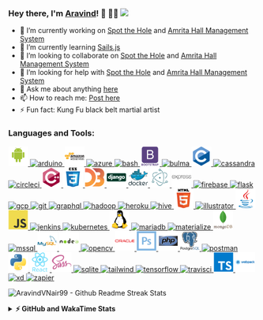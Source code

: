 ### Hey there, I'm [Aravind](https://AravindVNair99.github.io)! 👋 👨‍💻 ![](https://komarev.com/ghpvc/?username=AravindVNair99&label=Views)

- 🔭 I’m currently working on [Spot the Hole](https://github.com/AravindVNair99/Spot-the-Hole) and [Amrita Hall Management System](https://github.com/AravindVNair99/Hall-Management-System)
- 🌱 I’m currently learning [Sails.js](https://sailsjs.com)
- 👯 I’m looking to collaborate on [Spot the Hole](https://github.com/AravindVNair99/Spot-the-Hole) and [Amrita Hall Management System](https://github.com/AravindVNair99/Hall-Management-System)
- 🤔 I’m looking for help with [Spot the Hole](https://github.com/AravindVNair99/Spot-the-Hole) and [Amrita Hall Management System](https://github.com/AravindVNair99/Hall-Management-System)
- 💬 Ask me about anything [here](https://github.com/AravindVNair99/AravindVNair99/discussions)
- 📫 How to reach me: [Post here](https://github.com/aravindvnair99/AravindVNair99/discussions)
- ⚡ Fun fact: Kung Fu black belt martial artist

<h3 align="left">Languages and Tools:</h3>
<p align="left"> <a href="https://developer.android.com" target="_blank"> <img src="https://raw.githubusercontent.com/devicons/devicon/master/icons/android/android-original-wordmark.svg" alt="android" width="40" height="40"/> </a> <a href="https://www.arduino.cc/" target="_blank"> <img src="https://cdn.worldvectorlogo.com/logos/arduino-1.svg" alt="arduino" width="40" height="40"/> </a> <a href="https://aws.amazon.com" target="_blank"> <img src="https://raw.githubusercontent.com/devicons/devicon/master/icons/amazonwebservices/amazonwebservices-original-wordmark.svg" alt="aws" width="40" height="40"/> </a> <a href="https://azure.microsoft.com/en-in/" target="_blank"> <img src="https://www.vectorlogo.zone/logos/microsoft_azure/microsoft_azure-icon.svg" alt="azure" width="40" height="40"/> </a> <a href="https://www.gnu.org/software/bash/" target="_blank"> <img src="https://www.vectorlogo.zone/logos/gnu_bash/gnu_bash-icon.svg" alt="bash" width="40" height="40"/> </a> <a href="https://getbootstrap.com" target="_blank"> <img src="https://raw.githubusercontent.com/devicons/devicon/master/icons/bootstrap/bootstrap-plain-wordmark.svg" alt="bootstrap" width="40" height="40"/> </a> <a href="https://bulma.io/" target="_blank"> <img src="https://raw.githubusercontent.com/gilbarbara/logos/804dc257b59e144eaca5bc6ffd16949752c6f789/logos/bulma.svg" alt="bulma" width="40" height="40"/> </a> <a href="https://www.cprogramming.com/" target="_blank"> <img src="https://raw.githubusercontent.com/devicons/devicon/master/icons/c/c-original.svg" alt="c" width="40" height="40"/> </a> <a href="https://cassandra.apache.org/" target="_blank"> <img src="https://www.vectorlogo.zone/logos/apache_cassandra/apache_cassandra-icon.svg" alt="cassandra" width="40" height="40"/> </a> <a href="https://circleci.com" target="_blank"> <img src="https://www.vectorlogo.zone/logos/circleci/circleci-icon.svg" alt="circleci" width="40" height="40"/> </a> <a href="https://www.w3schools.com/cpp/" target="_blank"> <img src="https://raw.githubusercontent.com/devicons/devicon/master/icons/cplusplus/cplusplus-original.svg" alt="cplusplus" width="40" height="40"/> </a> <a href="https://www.w3schools.com/css/" target="_blank"> <img src="https://raw.githubusercontent.com/devicons/devicon/master/icons/css3/css3-original-wordmark.svg" alt="css3" width="40" height="40"/> </a> <a href="https://d3js.org/" target="_blank"> <img src="https://raw.githubusercontent.com/devicons/devicon/master/icons/d3js/d3js-original.svg" alt="d3js" width="40" height="40"/> </a> <a href="https://www.djangoproject.com/" target="_blank"> <img src="https://raw.githubusercontent.com/devicons/devicon/master/icons/django/django-original.svg" alt="django" width="40" height="40"/> </a> <a href="https://www.docker.com/" target="_blank"> <img src="https://raw.githubusercontent.com/devicons/devicon/master/icons/docker/docker-original-wordmark.svg" alt="docker" width="40" height="40"/> </a> <a href="https://www.electronjs.org" target="_blank"> <img src="https://raw.githubusercontent.com/devicons/devicon/master/icons/electron/electron-original.svg" alt="electron" width="40" height="40"/> </a> <a href="https://expressjs.com" target="_blank"> <img src="https://raw.githubusercontent.com/devicons/devicon/master/icons/express/express-original-wordmark.svg" alt="express" width="40" height="40"/> </a> <a href="https://firebase.google.com/" target="_blank"> <img src="https://www.vectorlogo.zone/logos/firebase/firebase-icon.svg" alt="firebase" width="40" height="40"/> </a> <a href="https://flask.palletsprojects.com/" target="_blank"> <img src="https://www.vectorlogo.zone/logos/pocoo_flask/pocoo_flask-icon.svg" alt="flask" width="40" height="40"/> </a> <a href="https://cloud.google.com" target="_blank"> <img src="https://www.vectorlogo.zone/logos/google_cloud/google_cloud-icon.svg" alt="gcp" width="40" height="40"/> </a> <a href="https://git-scm.com/" target="_blank"> <img src="https://www.vectorlogo.zone/logos/git-scm/git-scm-icon.svg" alt="git" width="40" height="40"/> </a> <a href="https://graphql.org" target="_blank"> <img src="https://www.vectorlogo.zone/logos/graphql/graphql-icon.svg" alt="graphql" width="40" height="40"/> </a> <a href="https://hadoop.apache.org/" target="_blank"> <img src="https://www.vectorlogo.zone/logos/apache_hadoop/apache_hadoop-icon.svg" alt="hadoop" width="40" height="40"/> </a> <a href="https://heroku.com" target="_blank"> <img src="https://www.vectorlogo.zone/logos/heroku/heroku-icon.svg" alt="heroku" width="40" height="40"/> </a> <a href="https://hive.apache.org/" target="_blank"> <img src="https://www.vectorlogo.zone/logos/apache_hive/apache_hive-icon.svg" alt="hive" width="40" height="40"/> </a> <a href="https://www.w3.org/html/" target="_blank"> <img src="https://raw.githubusercontent.com/devicons/devicon/master/icons/html5/html5-original-wordmark.svg" alt="html5" width="40" height="40"/> </a> <a href="https://www.adobe.com/in/products/illustrator.html" target="_blank"> <img src="https://www.vectorlogo.zone/logos/adobe_illustrator/adobe_illustrator-icon.svg" alt="illustrator" width="40" height="40"/> </a> <a href="https://www.java.com" target="_blank"> <img src="https://raw.githubusercontent.com/devicons/devicon/master/icons/java/java-original.svg" alt="java" width="40" height="40"/> </a> <a href="https://developer.mozilla.org/en-US/docs/Web/JavaScript" target="_blank"> <img src="https://raw.githubusercontent.com/devicons/devicon/master/icons/javascript/javascript-original.svg" alt="javascript" width="40" height="40"/> </a> <a href="https://www.jenkins.io" target="_blank"> <img src="https://www.vectorlogo.zone/logos/jenkins/jenkins-icon.svg" alt="jenkins" width="40" height="40"/> </a> <a href="https://kubernetes.io" target="_blank"> <img src="https://www.vectorlogo.zone/logos/kubernetes/kubernetes-icon.svg" alt="kubernetes" width="40" height="40"/> </a> <a href="https://www.linux.org/" target="_blank"> <img src="https://raw.githubusercontent.com/devicons/devicon/master/icons/linux/linux-original.svg" alt="linux" width="40" height="40"/> </a> <a href="https://mariadb.org/" target="_blank"> <img src="https://www.vectorlogo.zone/logos/mariadb/mariadb-icon.svg" alt="mariadb" width="40" height="40"/> </a> <a href="https://materializecss.com/" target="_blank"> <img src="https://raw.githubusercontent.com/prplx/svg-logos/5585531d45d294869c4eaab4d7cf2e9c167710a9/svg/materialize.svg" alt="materialize" width="40" height="40"/> </a> <a href="https://www.mongodb.com/" target="_blank"> <img src="https://raw.githubusercontent.com/devicons/devicon/master/icons/mongodb/mongodb-original-wordmark.svg" alt="mongodb" width="40" height="40"/> </a> <a href="https://www.microsoft.com/en-us/sql-server" target="_blank"> <img src="https://cdn.worldvectorlogo.com/logos/microsoft-sql-server.svg" alt="mssql" width="40" height="40"/> </a> <a href="https://www.mysql.com/" target="_blank"> <img src="https://raw.githubusercontent.com/devicons/devicon/master/icons/mysql/mysql-original-wordmark.svg" alt="mysql" width="40" height="40"/> </a> <a href="https://nodejs.org" target="_blank"> <img src="https://raw.githubusercontent.com/devicons/devicon/master/icons/nodejs/nodejs-original-wordmark.svg" alt="nodejs" width="40" height="40"/> </a> <a href="https://opencv.org/" target="_blank"> <img src="https://www.vectorlogo.zone/logos/opencv/opencv-icon.svg" alt="opencv" width="40" height="40"/> </a> <a href="https://www.oracle.com/" target="_blank"> <img src="https://raw.githubusercontent.com/devicons/devicon/master/icons/oracle/oracle-original.svg" alt="oracle" width="40" height="40"/> </a> <a href="https://www.photoshop.com/en" target="_blank"> <img src="https://raw.githubusercontent.com/devicons/devicon/master/icons/photoshop/photoshop-line.svg" alt="photoshop" width="40" height="40"/> </a> <a href="https://www.php.net" target="_blank"> <img src="https://raw.githubusercontent.com/devicons/devicon/master/icons/php/php-original.svg" alt="php" width="40" height="40"/> </a> <a href="https://www.postgresql.org" target="_blank"> <img src="https://raw.githubusercontent.com/devicons/devicon/master/icons/postgresql/postgresql-original-wordmark.svg" alt="postgresql" width="40" height="40"/> </a> <a href="https://postman.com" target="_blank"> <img src="https://www.vectorlogo.zone/logos/getpostman/getpostman-icon.svg" alt="postman" width="40" height="40"/> </a> <a href="https://www.python.org" target="_blank"> <img src="https://raw.githubusercontent.com/devicons/devicon/master/icons/python/python-original.svg" alt="python" width="40" height="40"/> </a> <a href="https://reactjs.org/" target="_blank"> <img src="https://raw.githubusercontent.com/devicons/devicon/master/icons/react/react-original-wordmark.svg" alt="react" width="40" height="40"/> </a> <a href="https://sass-lang.com" target="_blank"> <img src="https://raw.githubusercontent.com/devicons/devicon/master/icons/sass/sass-original.svg" alt="sass" width="40" height="40"/> </a> <a href="https://www.sqlite.org/" target="_blank"> <img src="https://www.vectorlogo.zone/logos/sqlite/sqlite-icon.svg" alt="sqlite" width="40" height="40"/> </a> <a href="https://tailwindcss.com/" target="_blank"> <img src="https://www.vectorlogo.zone/logos/tailwindcss/tailwindcss-icon.svg" alt="tailwind" width="40" height="40"/> </a> <a href="https://www.tensorflow.org" target="_blank"> <img src="https://www.vectorlogo.zone/logos/tensorflow/tensorflow-icon.svg" alt="tensorflow" width="40" height="40"/> </a> <a href="https://travis-ci.org" target="_blank"> <img src="https://www.vectorlogo.zone/logos/travis-ci/travis-ci-icon.svg" alt="travisci" width="40" height="40"/> </a> <a href="https://www.typescriptlang.org/" target="_blank"> <img src="https://raw.githubusercontent.com/devicons/devicon/master/icons/typescript/typescript-original.svg" alt="typescript" width="40" height="40"/> </a> <a href="https://webpack.js.org" target="_blank"> <img src="https://raw.githubusercontent.com/devicons/devicon/d00d0969292a6569d45b06d3f350f463a0107b0d/icons/webpack/webpack-original-wordmark.svg" alt="webpack" width="40" height="40"/> </a> <a href="https://www.adobe.com/products/xd.html" target="_blank"> <img src="https://cdn.worldvectorlogo.com/logos/adobe-xd.svg" alt="xd" width="40" height="40"/> </a> <a href="https://zapier.com" target="_blank"> <img src="https://www.vectorlogo.zone/logos/zapier/zapier-icon.svg" alt="zapier" width="40" height="40"/> </a> </p>

<p>
  <img src="https://github-readme-streak-stats.herokuapp.com?user=AravindVNair99&theme=dark&hide_border=true" alt="AravindVNair99 - Github Readme Streak Stats" />
</p>

<details>	
  <summary><b>⚡ GitHub and WakaTime Stats</b></summary>
<img height="180em" src="https://github-readme-stats.vercel.app/api?username=AravindVNair99&show_icons=true&include_all_commits=true&count_private=true&hide_border=true&theme=dark" />

<!--START_SECTION:waka-->
![Lines of code](https://img.shields.io/badge/From%20Hello%20World%20I%27ve%20Written-620532%20lines%20of%20code-blue)

**🐱 My Github Data** 

> 🏆 2,714 Contributions in the Year 2021
 > 
> 📦 848.2 kB Used in Github's Storage 
 > 
> 💼 Opted to Hire
 > 
> 📜 67 Public Repositories 
 > 
> 🔑 17 Private Repositories  
 > 
**I'm a Night 🦉** 

```text
🌞 Morning    192 commits    ██░░░░░░░░░░░░░░░░░░░░░░░   8.19% 
🌆 Daytime    729 commits    ███████░░░░░░░░░░░░░░░░░░   31.09% 
🌃 Evening    841 commits    █████████░░░░░░░░░░░░░░░░   35.86% 
🌙 Night      583 commits    ██████░░░░░░░░░░░░░░░░░░░   24.86%

```
📅 **I'm Most Productive on Friday** 

```text
Monday       264 commits    ██░░░░░░░░░░░░░░░░░░░░░░░   11.26% 
Tuesday      311 commits    ███░░░░░░░░░░░░░░░░░░░░░░   13.26% 
Wednesday    275 commits    ███░░░░░░░░░░░░░░░░░░░░░░   11.73% 
Thursday     370 commits    ████░░░░░░░░░░░░░░░░░░░░░   15.78% 
Friday       474 commits    █████░░░░░░░░░░░░░░░░░░░░   20.21% 
Saturday     337 commits    ███░░░░░░░░░░░░░░░░░░░░░░   14.37% 
Sunday       314 commits    ███░░░░░░░░░░░░░░░░░░░░░░   13.39%

```


📊 **This Week I Spent My Time On** 

```text
💬 Programming Languages: 
Other                    28 hrs 34 mins      ██████████████░░░░░░░░░░░   57.85% 
JavaScript               20 hrs 9 mins       ██████████░░░░░░░░░░░░░░░   40.8% 
JSON                     22 mins             ░░░░░░░░░░░░░░░░░░░░░░░░░   0.77% 
Bash                     9 mins              ░░░░░░░░░░░░░░░░░░░░░░░░░   0.31% 
Git Config               4 mins              ░░░░░░░░░░░░░░░░░░░░░░░░░   0.17%

🔥 Editors: 
VS Code                  21 hrs 23 mins      ██████████░░░░░░░░░░░░░░░   43.31% 
Browser                  19 hrs 15 mins      █████████░░░░░░░░░░░░░░░░   38.98% 
Unknown Editor           8 hrs 45 mins       ████░░░░░░░░░░░░░░░░░░░░░   17.71%

💻 Operating System: 
Linux                    21 hrs 23 mins      ██████████░░░░░░░░░░░░░░░   43.31% 
Windows                  19 hrs 15 mins      █████████░░░░░░░░░░░░░░░░   38.98% 
Unknown OS               8 hrs 45 mins       ████░░░░░░░░░░░░░░░░░░░░░   17.71%

```

**I Mostly Code in HTML** 

```text
HTML                     21 repos            ██████░░░░░░░░░░░░░░░░░░░   25.61% 
JavaScript               17 repos            █████░░░░░░░░░░░░░░░░░░░░   20.73% 
EJS                      13 repos            ████░░░░░░░░░░░░░░░░░░░░░   15.85% 
Python                   7 repos             ██░░░░░░░░░░░░░░░░░░░░░░░   8.54% 
Java                     6 repos             █░░░░░░░░░░░░░░░░░░░░░░░░   7.32%

```


**Timeline**

![Chart not found](https://raw.githubusercontent.com/aravindvnair99/aravindvnair99/main/charts/bar_graph.png) 


 Last Updated on 21/08/2021
<!--END_SECTION:waka-->

*NOTE: Top languages does not indicate my skill level or anything like that. It is just a metric of which languages have been hosted by me on GitHub based on the usage across repositories. There are others which I haven't put up on GitHub.*

</details>

<!--
<p align="center">
<a href="https://buymeacoffee.com/AravindVNair99" target="_blank"><img src="https://cdn.buymeacoffee.com/buttons/arial-blue.png" alt="Buy Aravind A Coffee" height="40" width="170" ></a>
</p>
-->
